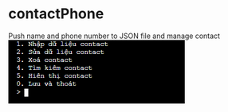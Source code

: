 # contactPhone
Push name and phone number to JSON file and manage contact
![Preview](https://raw.githubusercontent.com/DungGramer/contactPhone/master/preview.png)
